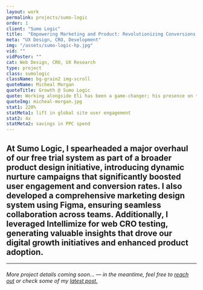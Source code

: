 ```yaml
---
layout: work
permalink: projects/sumo-logic
order: 1
client: "Sumo Logic"
title:  "Empowering Marketing and Product: Revolutionizing Conversions with AI CRO"
meta: "UX Design, CRO, Development"
img: "/assets/sumo-logic-hp.jpg"
vid: ""
vidPoster: ""
cat: Web Design, CRO, UX Research
type: project
class: sumologic
className: bg-grain2 img-scroll
quoteName: Micheal Morgan
quoteTitle: Growth @ Sumo Logic
quote: Working alongside Eli has been a game-changer; his presence on the team has always booster our odds of success. He possesses a rare talent of melding a marketer's strategic mindset with the creative vision of a top-tier designer.
quoteImg: micheal-morgan.jpg
stat1: 220%
statMeta1: lift in global site user engagement
stat2: 4x
statMeta2: savings in PPC spend 
---
```

 
<!-- <img src="{{ page.img }}" />  -->

<!-- <video id="vid" autoplay="" muted="" loop="" poster="https://assets-www.sumologic.com/sumo-hp-vidposter-sm.jpg" data-src="https://assets-www.sumologic.com/banners/hp-hero-trailer23.mp4"></video>
  -->

<section id="proj-intro">
	<h2 class="d2">At Sumo Logic, I spearheaded a major overhaul of our free trial system as part of a broader product design initiative, introducing dynamic nurture campaigns that significantly boosted user engagement and conversion rates. I also developed a comprehensive marketing design system using Figma, ensuring seamless collaboration across teams. Additionally, I leveraged Intellimize for web CRO testing, generating valuable insights that drove our digital growth initiatives and enhanced product adoption.</h2>
</section>

<hr>

<h6>More project details coming soon... &mdash; in the meantime, feel free to <a href="/contact">reach out</a> or check some of my <a href="/journal">latest post.</a></h6>